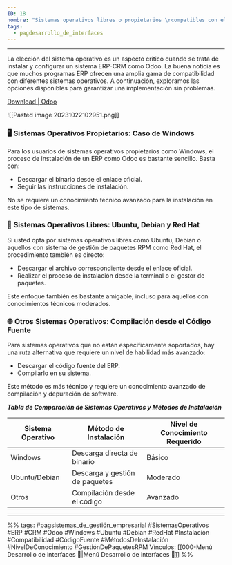 ```yaml
---
ID: 18
nombre: "Sistemas operativos libres o propietarios \rcompatibles con el software"
tags:
  - pagdesarrollo_de_interfaces
---
```

___
La elección del sistema operativo es un aspecto crítico cuando se trata de instalar y configurar un sistema ERP-CRM como Odoo. La buena noticia es que muchos programas ERP ofrecen una amplia gama de compatibilidad con diferentes sistemas operativos. A continuación, exploramos las opciones disponibles para garantizar una implementación sin problemas.

[Download | Odoo](https://www.odoo.com/es_ES/page/download)

![[Pasted image 20231022102951.png]]

### 🖥️ Sistemas Operativos Propietarios: Caso de Windows

Para los usuarios de sistemas operativos propietarios como Windows, el proceso de instalación de un ERP como Odoo es bastante sencillo. Basta con:

* Descargar el binario desde el enlace oficial.
* Seguir las instrucciones de instalación.
  
No se requiere un conocimiento técnico avanzado para la instalación en este tipo de sistemas.

### 🐧 Sistemas Operativos Libres: Ubuntu, Debian y Red Hat

Si usted opta por sistemas operativos libres como Ubuntu, Debian o aquellos con sistema de gestión de paquetes RPM como Red Hat, el procedimiento también es directo:

* Descargar el archivo correspondiente desde el enlace oficial.
* Realizar el proceso de instalación desde la terminal o el gestor de paquetes.

Este enfoque también es bastante amigable, incluso para aquellos con conocimientos técnicos moderados.

### 🌐 Otros Sistemas Operativos: Compilación desde el Código Fuente

Para sistemas operativos que no están específicamente soportados, hay una ruta alternativa que requiere un nivel de habilidad más avanzado:

* Descargar el código fuente del ERP.
* Compilarlo en su sistema.

Este método es más técnico y requiere un conocimiento avanzado de compilación y depuración de software.

***Tabla de Comparación de Sistemas Operativos y Métodos de Instalación***

| Sistema Operativo | Método de Instalación           | Nivel de Conocimiento Requerido |
|-------------------|---------------------------------|---------------------------------|
| Windows           | Descarga directa de binario     | Básico                          |
| Ubuntu/Debian     | Descarga y gestión de paquetes  | Moderado                        |
| Otros             | Compilación desde el código     | Avanzado                        |

___
%%
tags:  #pagsistemas_de_gestión_empresarial  #SistemasOperativos #ERP #CRM #Odoo #Windows #Ubuntu #Debian #RedHat #Instalación #Compatibilidad #CódigoFuente #MétodosDeInstalación #NivelDeConocimiento #GestiónDePaquetesRPM
Vínculos: [[000-Menú Desarrollo de interfaces 📃|Menú Desarrollo de interfaces 📃]]
%%